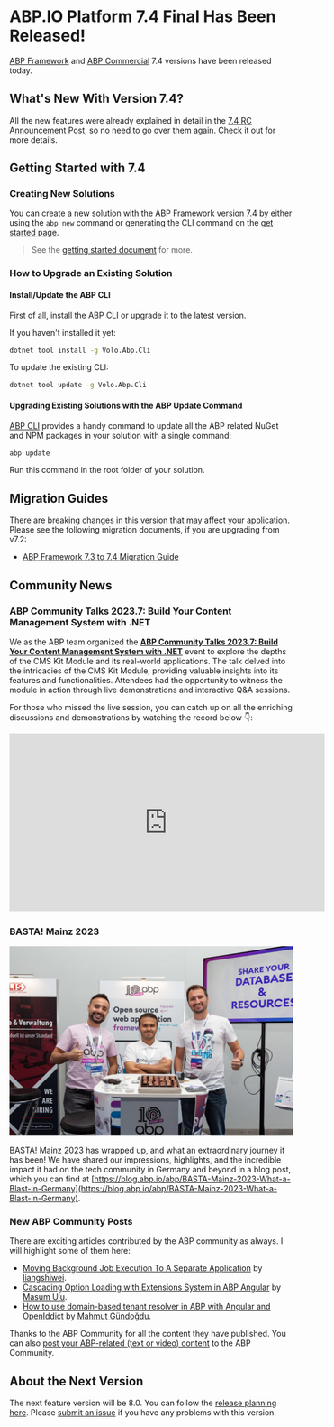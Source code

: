# ABP.IO Platform 7.4 Final Has Been Released!

[ABP Framework](https://abp.io/) and [ABP Commercial](https://commercial.abp.io/) 7.4 versions have been released today.

## What's New With Version 7.4?

All the new features were already explained in detail in the [7.4 RC Announcement Post](https://blog.abp.io/abp/ABP.IO-Platform-7-4-RC-Has-Been-Published), so no need to go over them again. Check it out for more details. 

## Getting Started with 7.4

### Creating New Solutions

You can create a new solution with the ABP Framework version 7.4 by either using the `abp new` command or generating the CLI command on the [get started page](https://abp.io/get-started).

> See the [getting started document](https://docs.abp.io/en/abp/latest/Getting-Started) for more.

### How to Upgrade an Existing Solution

#### Install/Update the ABP CLI

First of all, install the ABP CLI or upgrade it to the latest version.

If you haven't installed it yet:

```bash
dotnet tool install -g Volo.Abp.Cli
```

To update the existing CLI:

```bash
dotnet tool update -g Volo.Abp.Cli
```

#### Upgrading Existing Solutions with the ABP Update Command

[ABP CLI](https://docs.abp.io/en/abp/latest/CLI) provides a handy command to update all the ABP related NuGet and NPM packages in your solution with a single command:

```bash
abp update
```

Run this command in the root folder of your solution.

## Migration Guides

There are breaking changes in this version that may affect your application. 
Please see the following migration documents, if you are upgrading from v7.2:

* [ABP Framework 7.3 to 7.4 Migration Guide](https://docs.abp.io/en/abp/7.4/Migration-Guides/Abp-7_4)

## Community News

### ABP Community Talks 2023.7: Build Your Content Management System with .NET

We as the ABP team organized the [**ABP Community Talks 2023.7: Build Your Content Management System with .NET**](https://community.abp.io/events/build-your-own-cms-with-.net-a-first-look-at-abps-content-management-system-kit-3nfvm9ix) event to explore the depths of the CMS Kit Module and its real-world applications. The talk delved into the intricacies of the CMS Kit Module, providing valuable insights into its features and functionalities. Attendees had the opportunity to witness the module in action through live demonstrations and interactive Q&A sessions. 

For those who missed the live session, you can catch up on all the enriching discussions and demonstrations by watching the record below 👇:

<iframe width="560" height="315" src="https://www.youtube.com/embed/S9__Hnu29tI?si=vrLWLI3NQX2eaSMD" title="YouTube video player" frameborder="0" allow="accelerometer; autoplay; clipboard-write; encrypted-media; gyroscope; picture-in-picture; web-share" allowfullscreen></iframe> 

### BASTA! Mainz 2023

![](basta-mainz.png)

BASTA! Mainz 2023 has wrapped up, and what an extraordinary journey it has been! We have shared our impressions, highlights, and the incredible impact it had on the tech community in Germany and beyond in a blog post, which you can find at [https://blog.abp.io/abp/BASTA-Mainz-2023-What-a-Blast-in-Germany](https://blog.abp.io/abp/BASTA-Mainz-2023-What-a-Blast-in-Germany).

### New ABP Community Posts

There are exciting articles contributed by the ABP community as always. I will highlight some of them here:

* [Moving Background Job Execution To A Separate Application](https://community.abp.io/posts/moving-background-job-execution-to-a-separate-application-my9cgo9a) by [liangshiwei](https://github.com/RealLowis).
* [Cascading Option Loading with Extensions System in ABP Angular](https://community.abp.io/posts/cascading-option-loading-with-extensions-system-in-abp-angular-gcxgp0v9) by [Masum Ulu](https://twitter.com/masumulu).
* [How to use domain-based tenant resolver in ABP with Angular and OpenIddict](https://community.abp.io/posts/how-to-use-domainbased-tenant-resolver-in-abp-with-angular-and-openiddict-v9y8da7v) by [Mahmut Gündoğdu](https://twitter.com/MahmutGundogdu).

Thanks to the ABP Community for all the content they have published. You can also [post your ABP-related (text or video) content](https://community.abp.io/articles/submit) to the ABP Community.

## About the Next Version

The next feature version will be 8.0. You can follow the [release planning here](https://github.com/abpframework/abp/milestones). Please [submit an issue](https://github.com/abpframework/abp/issues/new) if you have any problems with this version.